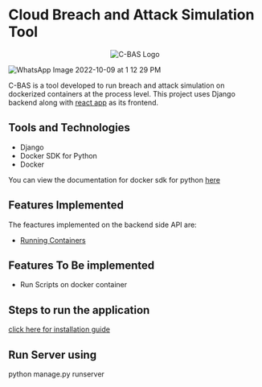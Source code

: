 # Cloud Breach and Attack Simulation Tool

<p align="center">
  <img src="https://user-images.githubusercontent.com/74948618/211155738-7367afd9-ff26-4c06-8db3-4a8680b5a6b1.jpeg" alt="C-BAS Logo"/>
</p>

![WhatsApp Image 2022-10-09 at 1 12 29 PM](https://user-images.githubusercontent.com/74948618/211155738-7367afd9-ff26-4c06-8db3-4a8680b5a6b1.jpeg)

C-BAS is a tool developed to run breach and attack simulation on dockerized containers at the process level. This project uses Django backend along with [react app](https://github.com/WaleedK2000/C-BAS_frontend) as its frontend.

## Tools and Technologies

- Django
- Docker SDK for Python
- Docker

You can view the documentation for docker sdk for python [here](https://docker-py.readthedocs.io/en/stable/index.html)

## Features Implemented

The feactures implemented on the backend side API are:

- [Running Containers](/docs/api/running_container.md)

## Features To Be implemented

- Run Scripts on docker container

## Steps to run the application

[click here for installation guide](docs/installation_guide.md)

## Run Server using

python manage.py runserver
